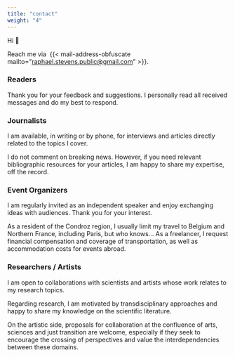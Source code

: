 ```yaml
---
title: "contact"
weight: "4"
---
```


Hi :wave:

Reach me via&nbsp; {{< mail-address-obfuscate mailto="raphael.stevens.public@gmail.com" >}}.
### Readers

Thank you for your feedback and suggestions. I personally read all received messages and do my best to respond.

### Journalists

I am available, in writing or by phone, for interviews and articles directly related to the topics I cover.

I do not comment on breaking news. However, if you need relevant bibliographic resources for your articles, I am happy to share my expertise, off the record.

### Event Organizers

I am regularly invited as an independent speaker and enjoy exchanging ideas with audiences. Thank you for your interest.

As a resident of the Condroz region, I usually limit my travel to Belgium and Northern France, including Paris, but who knows... As a freelancer, I request financial compensation and coverage of transportation, as well as accommodation costs for events abroad. 

### Researchers / Artists

I am open to collaborations with scientists and artists whose work relates to my research topics.

Regarding research, I am motivated by transdisciplinary approaches and happy to share my knowledge on the scientific literature.

On the artistic side, proposals for collaboration at the confluence of arts, sciences and just transition are welcome, especially if they seek to encourage the crossing of perspectives and value the interdependencies between these domains.
